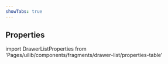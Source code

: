 ```yaml
---
showTabs: true
---
```


## Properties

import DrawerListProperties from 'Pages/uilib/components/fragments/drawer-list/properties-table'

<DrawerListProperties />
